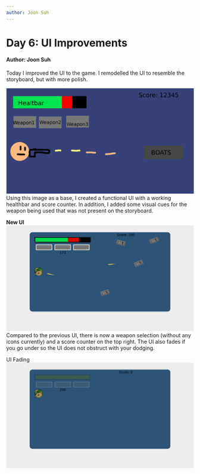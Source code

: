```yaml
---
author: Joon Suh
---
```

# Day 6: UI Improvements
#### Author: Joon Suh
Today I improved the UI to the game.  I remodelled the UI to resemble the storyboard, but with more polish.

![storybored.png](storybored.png)
Using this image as a base, I created a functional UI with a working healthbar and score counter.  In addition, I added some visual cues for the weapon being used that was not present on the storyboard.  

__New UI__
![complexui.png](complexui.png)
Compared to the previous UI, there is now a weapon selection (without any icons currently) and a score counter on the top right.  The UI also fades if you go under so the UI does not obstruct with your dodging.  

UI Fading
![fade.png](fade.png)
